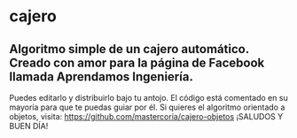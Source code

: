 # cajero
Algoritmo simple de un cajero automático.
Creado con amor para la página de Facebook llamada Aprendamos Ingeniería.
--
Puedes editarlo y distribuirlo bajo tu antojo. El código está comentado en su mayoría para que te puedas guiar por él.
Si quieres el algoritmo orientado a objetos, visita: https://github.com/mastercoria/cajero-objetos
¡SALUDOS Y BUEN DÍA!
